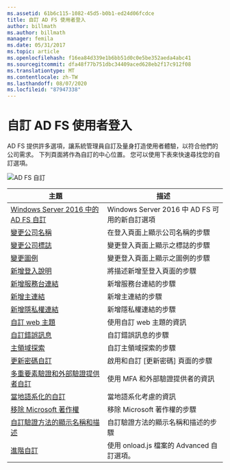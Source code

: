 ```yaml
---
ms.assetid: 61b6c115-1082-45d5-b0b1-ed24d06fcdce
title: 自訂 AD FS 使用者登入
author: billmath
ms.author: billmath
manager: femila
ms.date: 05/31/2017
ms.topic: article
ms.openlocfilehash: f16ea84d339e1b6bb51d0c0e5be352aeda4abc41
ms.sourcegitcommit: dfa48f77b751dbc34409aced628eb2f17c912f08
ms.translationtype: MT
ms.contentlocale: zh-TW
ms.lasthandoff: 08/07/2020
ms.locfileid: "87947338"
---
```

# <a name="ad-fs-user-sign-in-customization"></a>自訂 AD FS 使用者登入


AD FS 提供許多選項，讓系統管理員自訂及量身打造使用者體驗，以符合他們的公司需求。  下列頁面將作為自訂的中心位置。  您可以使用下表來快速尋找您的自訂選項。



![AD FS 自訂](media/AD-FS-user-sign-in-customization/ADFS_Blue_Custom2.png)









主題|描述|
-----|-----|
[Windows Server 2016 中的 AD FS 自訂](./ad-fs-customization-in-windows-server.md)|Windows Server 2016 中 AD FS 可用的新自訂選項|
[變更公司名稱](Change-the-company-name-on-the-AD-FS-sign-in-page.md)|在登入頁面上顯示公司名稱的步驟|
[變更公司標誌](Change-the-company-logo-on-the-AD-FS-sign-in-page.md)|變更登入頁面上顯示之標誌的步驟|
[變更圖例](Change-the-illustration-on-the-AD-FS-sign-in-page.md)|變更登入頁面上顯示之圖例的步驟|
[新增登入說明](Add-sign-in-page-description.md)|將描述新增至登入頁面的步驟|
[新增服務台連結](Add-Help-Desk-Link.md)|新增服務台連結的步驟|
[新增主連結](Add-Home-Link.md)|新增主連結的步驟|
[新增隱私權連結](Add-Privacy-Link.md)|新增隱私權連結的步驟|
[自訂 web 主題](Custom-Web-Themes-in-AD-FS.md)|使用自訂 web 主題的資訊
[自訂錯誤訊息](Custom-error-messages-for-AD-FS-sign-in-page.md)|自訂錯誤訊息的步驟
[主領域探索](Home-Realm-Discovery-Customization.md)|自訂主領域探索的步驟|
[更新密碼自訂](Update-password-customization.md)|啟用和自訂 [更新密碼] 頁面的步驟|
[多重要素驗證和外部驗證提供者自訂](Multi-factor-authentication-and-external-auth-providers-customization.md)|使用 MFA 和外部驗證提供者的資訊|
[當地語系化的自訂](Customization-for-Localization.md)|當地語系化考慮的資訊
[移除 Microsoft 著作權](Remove-the-Microsoft-copyright.md)|移除 Microsoft 著作權的步驟
[自訂驗證方法的顯示名稱和描述](Customize-the-display-names-and-descriptions-for-authentication-methods.md)|自訂驗證方法的顯示名稱和描述的步驟
[進階自訂](Advanced-Customization-of-AD-FS-Sign-in-Pages.md)|使用 onload.js 檔案的 Advanced 自訂選項。

